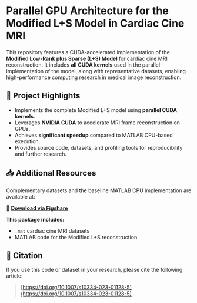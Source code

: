 # Parallel GPU Architecture for the Modified L+S Model in Cardiac Cine MRI

This repository features a CUDA-accelerated implementation of the **Modified Low-Rank plus Sparse (L+S) Model** for cardiac cine MRI reconstruction. It includes **all CUDA kernels** used in the parallel implementation of the model, along with representative datasets, enabling high-performance computing research in medical image reconstruction.

## 🔧 Project Highlights

- Implements the complete Modified L+S model using **parallel CUDA kernels**.
- Leverages **NVIDIA CUDA** to accelerate MRI frame reconstruction on GPUs.
- Achieves **significant speedup** compared to MATLAB CPU-based execution.
- Provides source code, datasets, and profiling tools for reproducibility and further research.

## 📥 Additional Resources

Complementary datasets and the baseline MATLAB CPU implementation are available at:

🔗 **[Download via Figshare](https://figshare.com/s/b28d3066076439ae680d)**

**This package includes:**
- `.mat` cardiac cine MRI datasets
- MATLAB code for the Modified L+S reconstruction

## 📖 Citation

If you use this code or dataset in your research, please cite the following article:
> [https://doi.org/10.1007/s10334-023-01128-5](https://doi.org/10.1007/s10334-023-01128-5)
